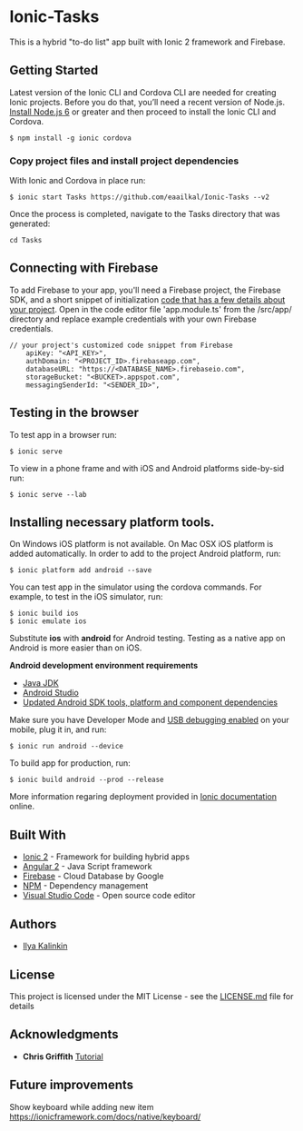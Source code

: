 # Ionic-Tasks

This is a hybrid "to-do list" app built with Ionic 2 framework and Firebase.


## Getting Started

Latest version of the Ionic CLI and Cordova CLI are needed for creating Ionic projects. Before you do that, you’ll need a recent version of Node.js. [Install Node.js 6](https://nodejs.org/) or greater and then proceed to install the Ionic CLI and Cordova.

```
$ npm install -g ionic cordova
```


### Copy project files and install project dependencies

With Ionic and Cordova in place run:

```
$ ionic start Tasks https://github.com/eaailkal/Ionic-Tasks --v2
```

Once the process is completed, navigate to the Tasks directory that was generated:

```
cd Tasks
```

## Connecting with Firebase 

To add Firebase to your app, you'll need a Firebase project, the Firebase SDK, and a short snippet of initialization [code that has a few details about your project](https://firebase.google.com/docs/web/setup). Open in the code editor file 'app.module.ts' from the /src/app/ directory and replace example credentials with your own Firebase credentials.

```
// your project's customized code snippet from Firebase
    apiKey: "<API_KEY>",
    authDomain: "<PROJECT_ID>.firebaseapp.com",
    databaseURL: "https://<DATABASE_NAME>.firebaseio.com",
    storageBucket: "<BUCKET>.appspot.com",
    messagingSenderId: "<SENDER_ID>",
```

## Testing in the browser 

To test app in a browser run:  

```
$ ionic serve

```
To view in a phone frame and with iOS and Android platforms side-by-sid run:  

```
$ ionic serve --lab
```

## Installing necessary platform tools. 

On Windows iOS platform is not available. On Mac OSX iOS platform is added automatically. In order to add to the project Android platform, run:

```
$ ionic platform add android --save
```

You can test app in the simulator using the cordova commands. For example, to test in the iOS simulator, run:

```
$ ionic build ios
$ ionic emulate ios
```

Substitute **ios** with **android** for Android testing. Testing as a native app on Android is more easier than on iOS. 

**Android development environment requirements**
* [Java JDK](http://www.oracle.com/technetwork/java/javase/downloads/jdk8-downloads-2133151.html)
* [Android Studio](https://developer.android.com/studio/index.html)
* [Updated Android SDK tools, platform and component dependencies](https://developer.android.com/studio/intro/update.html)

Make sure you have Developer Mode and [USB debugging enabled](http://developer.android.com/tools/device.html) on your mobile, plug it in, and run:

```
$ ionic run android --device
```

To build app for production, run:

```
$ ionic build android --prod --release
```

More information regaring deployment provided in [Ionic documentation](https://ionicframework.com/docs/intro/deploying/) online.


## Built With

* [Ionic 2](http://ionicframework.com) - Framework for building hybrid apps
* [Angular 2](https://angular.io) - Java Script framework
* [Firebase](https://firebase.google.com) - Cloud Database by Google
* [NPM](https://www.npmjs.com) - Dependency management
* [Visual Studio Code](https://code.visualstudio.com) - Open source code editor

## Authors

* [Ilya Kalinkin](https://github.com/eaailkal)

## License

This project is licensed under the MIT License - see the [LICENSE.md](LICENSE.md) file for details

## Acknowledgments

* **Chris Griffith** [Tutorial](https://github.com/chrisgriffith/Ionic2Do/tree/Firebase) 

## Future improvements

Show keyboard while adding new item
https://ionicframework.com/docs/native/keyboard/
